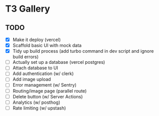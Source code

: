 # T3 Gallery

## TODO

- [x] Make it deploy (vercel)
- [x] Scaffold basic UI with mock data
- [x] Tidy up build process (add turbo command in dev script and ignore build errors)
- [ ] Actually set up a database (vercel postgres)
- [ ] Attach database to UI
- [ ] Add authentication (w/ clerk)
- [ ] Add image upload
- [ ] Error management (w/ Sentry)
- [ ] Routing/image page (parallel route)
- [ ] Delete button (w/ Server Actions)
- [ ] Analytics (w/ posthog)
- [ ] Rate limiting (w/ upstash)
